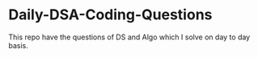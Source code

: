 # Daily-DSA-Coding-Questions
This repo have the questions of DS and Algo which I solve on day to day basis.

